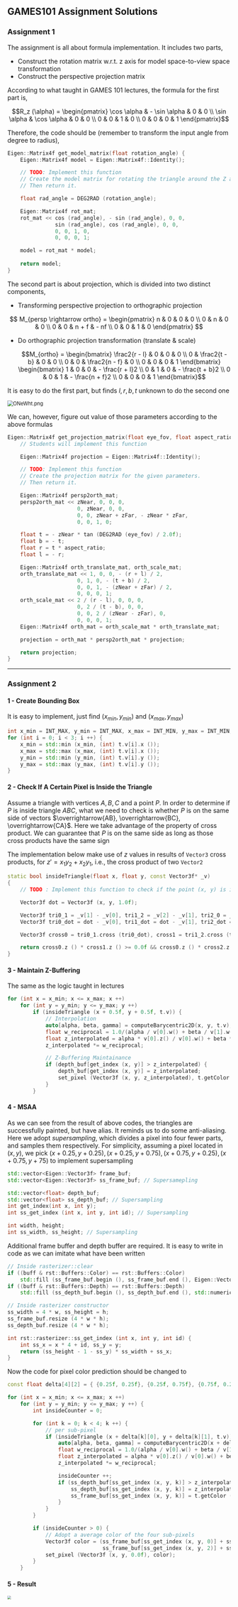 ## GAMES101 Assignment Solutions

### Assignment 1

The assignment is all about formula implementation. It includes two parts,

- Construct the rotation matrix w.r.t. z axis for model space-to-view space transformation
- Construct the perspective projection matrix

According to what taught in GAMES 101 lectures, the formula for the first part is,
```math
R_z (\alpha) = 
\begin{pmatrix}
\cos \alpha & - \sin \alpha & 0 & 0 \\
\sin \alpha & \cos \alpha & 0 & 0 \\
0 & 0 & 1 & 0 \\
0 & 0 & 0 & 1
\end{pmatrix}
```
Therefore, the code should be (remember to transform the input angle from degree to radius),

```c++
Eigen::Matrix4f get_model_matrix(float rotation_angle) {
    Eigen::Matrix4f model = Eigen::Matrix4f::Identity();

    // TODO: Implement this function
    // Create the model matrix for rotating the triangle around the Z axis.
    // Then return it.

    float rad_angle = DEG2RAD (rotation_angle);

    Eigen::Matrix4f rot_mat;
    rot_mat << cos (rad_angle), - sin (rad_angle), 0, 0,
               sin (rad_angle), cos (rad_angle), 0, 0,
               0, 0, 1, 0,
               0, 0, 0, 1;

    model = rot_mat * model;
    
    return model;
}
```



The second part is about projection, which is divided into two distinct components,

- Transforming perspective projection to orthographic projection

$$
M_{persp \rightarrow ortho} =
\begin{pmatrix}
n & 0 & 0 & 0 \\
0 & n & 0 & 0 \\
0 & 0 & n + f & - nf \\
0 & 0 & 1 & 0
\end{pmatrix}
$$

- Do orthographic projection transformation (translate & scale)
  ```math
  M_{ortho} =
  \begin{bmatrix}
  \frac2{r - l} & 0 & 0 & 0 \\
  0 & \frac2{t - b} & 0 & 0 \\
  0 & 0 & \frac2{n - f} & 0 \\
  0 & 0 & 0 & 1
  \end{bmatrix}
  \begin{bmatrix}
  1 & 0 & 0 & - \frac{r + l}2 \\
  0 & 1 & 0 & - \frac{t + b}2 \\
  0 & 0 & 1 & - \frac{n + f}2 \\
  0 & 0 & 0 & 1
  \end{bmatrix}
  ```

It is easy to do the first part, but finds $l, r, b, t$ unknown to do the second one

<img src="https://ooo.0x0.ooo/2023/11/03/ONeWht.png" alt="ONeWht.png" style="zoom:80%;" />

We can, however, figure out value of those parameters according to the above formulas

```c++
Eigen::Matrix4f get_projection_matrix(float eye_fov, float aspect_ratio, float zNear, float zFar) {
    // Students will implement this function

    Eigen::Matrix4f projection = Eigen::Matrix4f::Identity();

    // TODO: Implement this function
    // Create the projection matrix for the given parameters.
    // Then return it.

    Eigen::Matrix4f persp2orth_mat;
    persp2orth_mat << zNear, 0, 0, 0,
                      0, zNear, 0, 0,
                      0, 0, zNear + zFar, - zNear * zFar,
                      0, 0, 1, 0;

    float t = - zNear * tan (DEG2RAD (eye_fov) / 2.0f);
    float b = - t;
    float r = t * aspect_ratio;
    float l = - r;

    Eigen::Matrix4f orth_translate_mat, orth_scale_mat;
    orth_translate_mat << 1, 0, 0, - (r + l) / 2,
                      0, 1, 0, - (t + b) / 2,
                      0, 0, 1, - (zNear + zFar) / 2,
                      0, 0, 0, 1;
    orth_scale_mat << 2 / (r - l), 0, 0, 0,
                      0, 2 / (t - b), 0, 0,
                      0, 0, 2 / (zNear - zFar), 0,
                      0, 0, 0, 1;
    Eigen::Matrix4f orth_mat = orth_scale_mat * orth_translate_mat;

    projection = orth_mat * persp2orth_mat * projection;

    return projection;
}
```



---

### Assignment 2

#### 1 - Create Bounding Box

It is easy to implement, just find $(x_{min}, y_{min})$ and $(x_{max}, y_{max})$

```C++
int x_min = INT_MAX, y_min = INT_MAX, x_max = INT_MIN, y_max = INT_MIN;
for (int i = 0; i < 3; i ++) {
    x_min = std::min (x_min, (int) t.v[i].x ());
    x_max = std::max (x_max, (int) t.v[i].x ());
    y_min = std::min (y_min, (int) t.v[i].y ());
    y_max = std::max (y_max, (int) t.v[i].y ());
}
```

#### 2 - Check If A Certain Pixel is Inside the Triangle

Assume a triangle with vertices $A, B, C$ and a point $P$. In order to determine if $P$ is inside triangle $ABC$, what we need to check is whether $P$ is on the same side of vectors $\overrightarrow{AB}, \overrightarrow{BC}, \overrightarrow{CA}$. Here we take advantage of the property of cross product. We can guarantee that $P$ is on the same side as long as those cross products have the same sign

The implementation below make use of $z$ values in results of `Vector3` cross products, for $z' = x_1y_2 + x_2y_1$, i.e., the cross product of two `Vector2`

```C++
static bool insideTriangle(float x, float y, const Vector3f* _v)
{   
    // TODO : Implement this function to check if the point (x, y) is inside the triangle represented by _v[0], _v[1], _v[2]

    Vector3f dot = Vector3f (x, y, 1.0f);

    Vector3f tri0_1 = _v[1] - _v[0], tri1_2 = _v[2] - _v[1], tri2_0 = _v[0] - _v[2];
    Vector3f tri0_dot = dot - _v[0], tri1_dot = dot - _v[1], tri2_dot = dot -_v[2];

    Vector3f cross0 = tri0_1.cross (tri0_dot), cross1 = tri1_2.cross (tri1_dot), cross2 = tri2_0.cross (tri2_dot);

    return cross0.z () * cross1.z () >= 0.0f && cross0.z () * cross2.z () >= 0.0f;
}
```

#### 3 - Maintain Z-Buffering

The same as the logic taught in lectures

```c++
for (int x = x_min; x <= x_max; x ++)
    for (int y = y_min; y <= y_max; y ++)
        if (insideTriangle (x + 0.5f, y + 0.5f, t.v)) {
            // Interpolation
            auto[alpha, beta, gamma] = computeBarycentric2D(x, y, t.v);
            float w_reciprocal = 1.0/(alpha / v[0].w() + beta / v[1].w() + gamma / v[2].w());
            float z_interpolated = alpha * v[0].z() / v[0].w() + beta * v[1].z() / v[1].w() + gamma * v[2].z() / v[2].w();
            z_interpolated *= w_reciprocal;

            // Z-Buffering Maintainance
            if (depth_buf[get_index (x, y)] > z_interpolated) {
                depth_buf[get_index (x, y)] = z_interpolated;
                set_pixel (Vector3f (x, y, z_interpolated), t.getColor ());
            }
        }
```

#### 4 - MSAA

As we can see from the result of above codes, the triangles are successfully painted, but have alias. It reminds us to do some anti-aliasing. Here we adopt *supersampling*, which divides a pixel into four fewer parts, and samples them respectively. For simplicity, assuming a pixel located in $(x, y)$, we pick $(x + 0.25, y + 0.25), (x + 0.25, y + 0.75), (x + 0.75, y + 0.25), (x + 0.75, y + 75)$ to implement supersampling

```C++
std::vector<Eigen::Vector3f> frame_buf;
std::vector<Eigen::Vector3f> ss_frame_buf; // Supersamepling

std::vector<float> depth_buf;
std::vector<float> ss_depth_buf; // Supersampling
int get_index(int x, int y);
int ss_get_index (int x, int y, int id); // Supersampling

int width, height;
int ss_width, ss_height; // Supersampling
```

Additional frame buffer and depth buffer are required. It is easy to write in code as we can imitate what have been written

```C++
// Inside rasterizer::clear
if ((buff & rst::Buffers::Color) == rst::Buffers::Color)
    std::fill (ss_frame_buf.begin (), ss_frame_buf.end (), Eigen::Vector3f {0, 0, 0});
if ((buff & rst::Buffers::Depth) == rst::Buffers::Depth)
    std::fill (ss_depth_buf.begin (), ss_depth_buf.end (), std::numeric_limits<float>::infinity ());
```

```C++
// Inside rasterizer constructor
ss_width = 4 * w, ss_height = h;
ss_frame_buf.resize (4 * w * h);
ss_depth_buf.resize (4 * w * h);
```

```C++
int rst::rasterizer::ss_get_index (int x, int y, int id) {
    int ss_x = x * 4 + id, ss_y = y;
    return (ss_height - 1 - ss_y) * ss_width + ss_x;
}
```

Now the code for pixel color prediction should be changed to

```C++
const float delta[4][2] = { {0.25f, 0.25f}, {0.25f, 0.75f}, {0.75f, 0.25f}, {0.75, 0.75f} };

for (int x = x_min; x <= x_max; x ++)
    for (int y = y_min; y <= y_max; y ++) {
        int insideCounter = 0;

        for (int k = 0; k < 4; k ++) {
            // per sub-pixel
            if (insideTriangle (x + delta[k][0], y + delta[k][1], t.v)) {
                auto[alpha, beta, gamma] = computeBarycentric2D(x + delta[k][0], y + delta[k][1], t.v);
                float w_reciprocal = 1.0/(alpha / v[0].w() + beta / v[1].w() + gamma / v[2].w());
                float z_interpolated = alpha * v[0].z() / v[0].w() + beta * v[1].z() / v[1].w() + gamma * v[2].z() / v[2].w();
                z_interpolated *= w_reciprocal;

                insideCounter ++;
                if (ss_depth_buf[ss_get_index (x, y, k)] > z_interpolated) {
                    ss_depth_buf[ss_get_index (x, y, k)] = z_interpolated;
                    ss_frame_buf[ss_get_index (x, y, k)] = t.getColor ();
                }
            }
        }

        if (insideCounter > 0) {
            // Adopt a average color of the four sub-pixels
            Vector3f color = (ss_frame_buf[ss_get_index (x, y, 0)] + ss_frame_buf[ss_get_index (x, y, 1)] +
                              ss_frame_buf[ss_get_index (x, y, 2)] + ss_frame_buf[ss_get_index (x, y, 3)]) / 4;
            set_pixel (Vector3f (x, y, 0.0f), color);
        }
    }
```

#### 5 - Result

<img src="Assignment2/Assignment2/Assignment2/Triangles_final.jpg" style="zoom: 50%;" />
